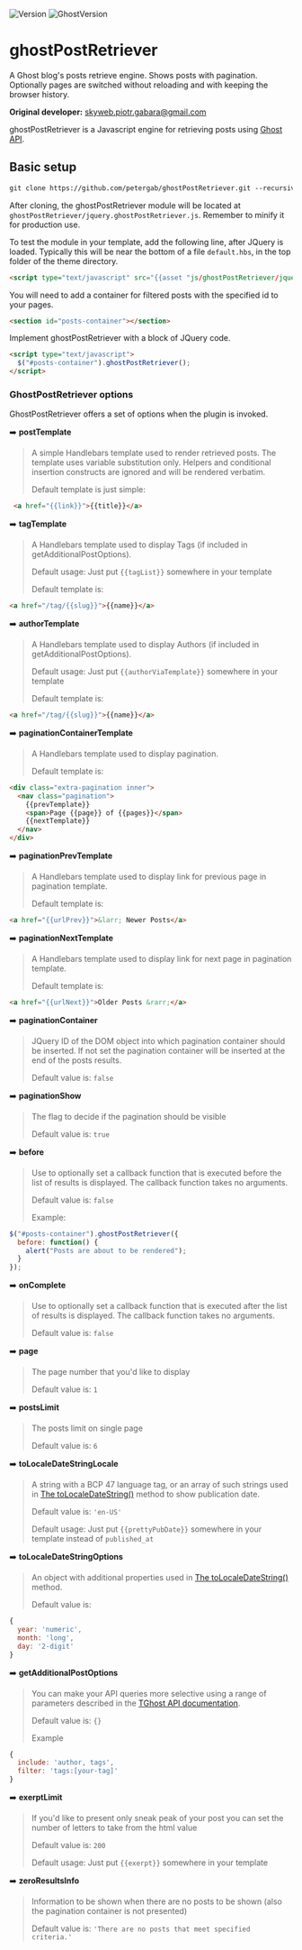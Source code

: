 ![Version](https://img.shields.io/badge/Version-1.1.2-brightgreen.svg)
![GhostVersion](https://img.shields.io/badge/GhostVersion-0.11.7-red.svg)

# ghostPostRetriever
A Ghost blog's posts retrieve engine. Shows posts with pagination. Optionally pages are switched without reloading and with keeping the browser history.


**Original developer:** [skyweb.piotr.gabara@gmail.com](mailto:skyweb.piotr.gabara@gmail.com)

ghostPostRetriever is a Javascript engine for retrieving posts using [Ghost API](https://api.ghost.org/v0.1/docs).

## Basic setup

```txt
git clone https://github.com/petergab/ghostPostRetriever.git --recursive
```

After cloning, the ghostPostRetriever module will be located at `ghostPostRetriever/jquery.ghostPostRetriever.js`. Remember to minify it for production use.

To test the module in your template, add the following line, after JQuery is loaded. Typically this will be near the bottom of a file `default.hbs`, in the top folder of the theme directory.

```html
<script type="text/javascript" src="{{asset "js/ghostPostRetriever/jquery.ghostPostRetriever.js"}}"></script>
```

You will need to add a container for filtered posts with the specified id to your pages.

```html
<section id="posts-container"></section>
```

Implement ghostPostRetriever with a block of JQuery code.

```html
<script type="text/javascript">
  $("#posts-container").ghostPostRetriever();
</script>
```


### GhostPostRetriever options

GhostPostRetriever offers a set of options when the plugin is invoked.

:arrow_right: **postTemplate**
> A simple Handlebars template used to render retrieved posts. The template uses variable substitution only. Helpers and conditional insertion constructs are ignored and will be rendered verbatim.
>
> Default template is just simple:
```html
 <a href="{{link}}">{{title}}</a>
```

:arrow_right: **tagTemplate**
> A Handlebars template used to display Tags (if included in getAdditionalPostOptions).
>
> Default usage: Just put ``{{tagList}}`` somewhere in your template
>
> Default template is:
```html
<a href="/tag/{{slug}}">{{name}}</a>
```

:arrow_right: **authorTemplate**
> A Handlebars template used to display Authors (if included in getAdditionalPostOptions).
>
> Default usage: Just put ``{{authorViaTemplate}}`` somewhere in your template
>
> Default template is:
```html
<a href="/tag/{{slug}}">{{name}}</a>
```

:arrow_right: **paginationContainerTemplate**
> A Handlebars template used to display pagination.
>
> Default template is:
```html
<div class="extra-pagination inner">
  <nav class="pagination">
    {{prevTemplate}}
    <span>Page {{page}} of {{pages}}</span>
    {{nextTemplate}}
  </nav>
</div>
```

:arrow_right: **paginationPrevTemplate**
> A Handlebars template used to display link for previous page in pagination template.
>
> Default template is:
```html
<a href="{{urlPrev}}">&larr; Newer Posts</a>
```

:arrow_right: **paginationNextTemplate**
> A Handlebars template used to display link for next page in pagination template.
>
> Default template is:
```html
<a href="{{urlNext}}">Older Posts &rarr;</a>
```

:arrow_right: **paginationContainer**
> JQuery ID of the DOM object into which pagination container should be inserted. If not set the pagination container will be inserted at the end of the posts results.
>
> Default value is: ``false``

:arrow_right: **paginationShow**
> The flag to decide if the pagination should be visible
>
> Default value is: ``true``

:arrow_right: **before**
> Use to optionally set a callback function that is executed before the list of results is displayed. The callback function takes no arguments.
>
> Default value is: ``false``
>
> Example:
```javascript
$("#posts-container").ghostPostRetriever({
  before: function() {
    alert("Posts are about to be rendered");
  }
});
```

:arrow_right: **onComplete**
> Use to optionally set a callback function that is executed after the list of results is displayed. The callback function takes no arguments.
>
> Default value is: ``false``

:arrow_right: **page**
> The page number that you'd like to display
>
> Default value is: ``1``

:arrow_right: **postsLimit**
> The posts limit on single page
>
> Default value is: ``6``

:arrow_right: **toLocaleDateStringLocale**
> A string with a BCP 47 language tag, or an array of such strings used in [The toLocaleDateString()](https://developer.mozilla.org/en-US/docs/Web/JavaScript/Reference/Global_Objects/Date/toLocaleDateString) method to show publication date.
>
> Default value is: ``'en-US'``
>
> Default usage: Just put ``{{prettyPubDate}}`` somewhere in your template instead of ``published_at``

:arrow_right: **toLocaleDateStringOptions**
> An object with additional properties used in [The toLocaleDateString()](https://developer.mozilla.org/en-US/docs/Web/JavaScript/Reference/Global_Objects/Date/toLocaleDateString) method.
>
> Default value is:
```javascript
{
  year: 'numeric',
  month: 'long',
  day: '2-digit'
}
```

:arrow_right: **getAdditionalPostOptions**
> You can make your API queries more selective using a range of parameters described in the [TGhost API documentation](https://api.ghost.org/docs/parameters).
>
> Default value is: ``{}``
>
> Example
```javascript
{
  include: 'author, tags',
  filter: 'tags:[your-tag]'
}
```

:arrow_right: **exerptLimit**
> If you'd like to present only sneak peak of your post you can set the number of letters to take from the html value
>
> Default value is: ``200``
>
> Default usage: Just put ``{{exerpt}}`` somewhere in your template

:arrow_right: **zeroResultsInfo**
> Information to be shown when there are no posts to be shown (also the pagination container is not presented)
>
> Default value is: ``'There are no posts that meet specified criteria.'``

